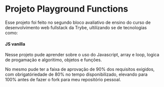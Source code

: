 # Projeto Playground Functions

Esse projeto foi feito no segundo bloco avaliativo de ensino do curso de desenvolvimento web fullstack da Trybe, ultilizando se de tecnologias como:

#### JS vanilla

Nesse projeto pude aprender sobre o uso do Javascript, array e loop, logica de progamação e algoritimo, objetos e funções.

No mesmo pude ter a faixa de aprovação de 90% dos requisitos exigidos, com obrigatóriedade de 80% no tempo disponibilizado, elevando para 100% antes de fazer o fork para meu repositório pessoal.
